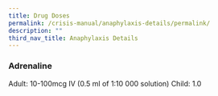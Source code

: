 ```yaml
---
title: Drug Doses
permalink: /crisis-manual/anaphylaxis-details/permalink/
description: ""
third_nav_title: Anaphylaxis Details
---
```

### Adrenaline
Adult: 10-100mcg IV (0.5 ml of 1:10 000 solution)
Child: 1.0